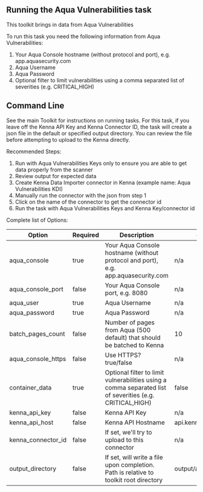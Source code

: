 ## Running the Aqua Vulnerabilities task

This toolkit brings in data from Aqua Vulnerabilities

To run this task you need the following information from Aqua Vulnerabilities:

1. Your Aqua Console hostname (without protocol and port), e.g. app.aquasecurity.com
1. Aqua Username
1. Aqua Password
1. Optional filter to limit vulnerabilities using a comma separated list of severities (e.g. CRITICAL,HIGH)

## Command Line

See the main Toolkit for instructions on running tasks. For this task, if you leave off the Kenna API Key and Kenna Connector ID, the task will create a json file in the default or specified output directory. You can review the file before attempting to upload to the Kenna directly.

Recommended Steps:

1. Run with Aqua Vulnerabilities Keys only to ensure you are able to get data properly from the scanner
1. Review output for expected data
1. Create Kenna Data Importer connector in Kenna (example name: Aqua Vulnerabilities KDI)
1. Manually run the connector with the json from step 1
1. Click on the name of the connector to get the connector id
1. Run the task with Aqua Vulnerabilities Keys and Kenna Key/connector id

Complete list of Options:

| Option | Required | Description | default |
| --- | --- | --- | --- |
| aqua_console | true | Your Aqua Console hostname (without protocol and port), e.g. app.aquasecurity.com | n/a |
| aqua_console_port | false | Your Aqua Console port, e.g. 8080 | n/a |
| aqua_user | true | Aqua Username | n/a |
| aqua_password | true | Aqua Password | n/a |
| batch_pages_count | false | Number of pages from Aqua (500 default) that should be batched to Kenna | 10 |
| aqua_console_https | false | Use HTTPS? true/false | n/a |
| container_data | true | Optional filter to limit vulnerabilities using a comma separated list of severities (e.g. CRITICAL,HIGH) | false |
| kenna_api_key | false | Kenna API Key | n/a |
| kenna_api_host | false | Kenna API Hostname | api.kennasecurity.com |
| kenna_connector_id | false | If set, we'll try to upload to this connector | n/a |
| output_directory | false | If set, will write a file upon completion. Path is relative to toolkit root directory | output/aqua |
